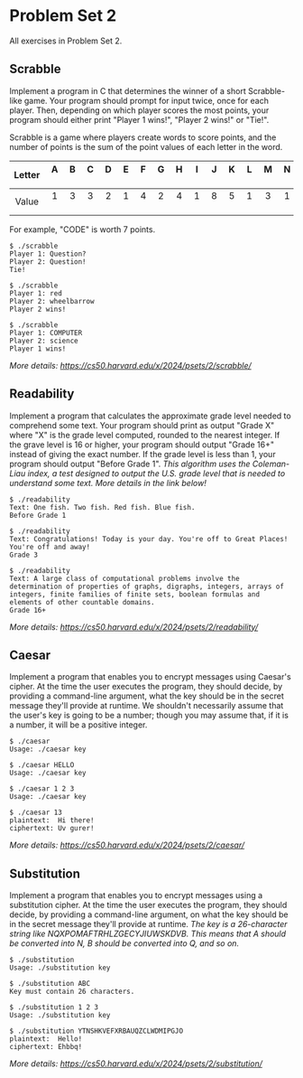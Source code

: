# Problem Set 2
All exercises in Problem Set 2.

## Scrabble
Implement a program in C that determines the winner of a short Scrabble-like game. Your program should prompt for input twice, once for each player. Then, depending on which player scores the most points, your program should either print "Player 1 wins!", "Player 2 wins!" or "Tie!".

Scrabble is a game where players create words to score points, and the number of points is the sum of the point values of each letter in the word.

| Letter |  A  |  B  |  C  |  D  |  E  |  F  |  G  |  H  |  I  |  J  |  K  |  L  |  M  |  N  |  O  |  P  |  Q  |  R  |  S  |  T  |  U  |  V  |  W  |  X  |  Y  |  Z  |
|:-----:|:---:|:---:|:---:|:---:|:---:|:---:|:---:|:---:|:---:|:---:|:---:|:---:|:---:|:---:|:---:|:---:|:----:|:---:|:---:|:---:|:---:|:---:|:---:|:---:|:---:|:----:|
| Value |  1  |  3  |  3  |  2  |  1  |  4  |  2  |  4  |  1  |  8  |  5  |  1  |  3  |  1  |  1  |  3  |  10  |  1  |  1  |  1  |  1  |  4  |  4  |  8  |  4  |  10  |

For example, "CODE" is worth 7 points.

```
$ ./scrabble                                                                    
Player 1: Question?                                                             
Player 2: Question!                                                             
Tie!
```

```
$ ./scrabble                                                                    
Player 1: red                                                                   
Player 2: wheelbarrow                                                           
Player 2 wins!
```

```
$ ./scrabble                                                                    
Player 1: COMPUTER                                                              
Player 2: science                                                               
Player 1 wins!
```

*More details: https://cs50.harvard.edu/x/2024/psets/2/scrabble/*

## Readability
Implement a program that calculates the approximate grade level needed to comprehend some text. Your program should print as output "Grade X" where "X" is the grade level computed, rounded to the nearest integer. If the grave level is 16 or higher, your program should output "Grade 16+" instead of giving the exact number. If the grade level is less than 1, your program should output "Before Grade 1".
*This algorithm uses the Coleman-Liau index, a test designed to output the U.S. grade level that is needed to understand some text. More details in the link below!*

```
$ ./readability
Text: One fish. Two fish. Red fish. Blue fish.
Before Grade 1
```

```
$ ./readability
Text: Congratulations! Today is your day. You're off to Great Places! You're off and away!
Grade 3
```

```
$ ./readability
Text: A large class of computational problems involve the determination of properties of graphs, digraphs, integers, arrays of integers, finite families of finite sets, boolean formulas and elements of other countable domains.
Grade 16+
```

*More details: https://cs50.harvard.edu/x/2024/psets/2/readability/*

## Caesar
Implement a program that enables you to encrypt messages using Caesar's cipher. At the time the user executes the program, they should decide, by providing a command-line argument, what the key should be in the secret message they'll provide at runtime. We shouldn't necessarily assume that the user's key is going to be a number; though you may assume that, if it is a number, it will be a positive integer.

```
$ ./caesar
Usage: ./caesar key
```

```
$ ./caesar HELLO
Usage: ./caesar key
```

```
$ ./caesar 1 2 3
Usage: ./caesar key
```

```
$ ./caesar 13
plaintext:  Hi there!
ciphertext: Uv gurer!
```

*More details: https://cs50.harvard.edu/x/2024/psets/2/caesar/*

## Substitution
Implement a program that enables you to encrypt messages using a substitution cipher. At the time the user executes the program, they should decide, by providing a command-line argument, on what the key should be in the secret message they'll provide at runtime.
*The key is a 26-character string like NQXPOMAFTRHLZGECYJIUWSKDVB. This means that A should be converted into N, B should be converted into Q, and so on.*

```
$ ./substitution
Usage: ./substitution key
```

```
$ ./substitution ABC
Key must contain 26 characters.
```

```
$ ./substitution 1 2 3
Usage: ./substitution key
```

```
$ ./substitution YTNSHKVEFXRBAUQZCLWDMIPGJO
plaintext:  Hello!
ciphertext: Ehbbq!
```

*More details: https://cs50.harvard.edu/x/2024/psets/2/substitution/*

